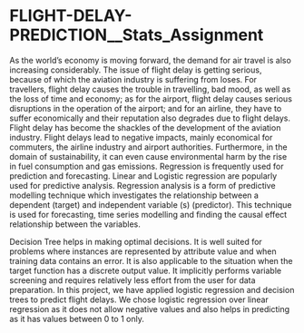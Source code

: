# FLIGHT-DELAY-PREDICTION__Stats_Assignment

As the world’s economy is moving forward, the demand for air travel is also increasing considerably. The issue of flight delay is getting serious, because of which the aviation industry is suffering from loses. For travellers, flight delay causes the trouble in travelling, bad mood, as well as the loss of time and economy; as for the airport, flight delay causes serious disruptions in the operation of the airport; and for an airline, they have to suffer economically and their reputation also degrades due to flight delays. Flight delay has become the shackles of the development of the aviation industry. Flight delays lead to negative impacts, mainly economical for commuters, the airline industry and airport authorities. Furthermore, in the domain of sustainability, it can even cause environmental harm by the rise in fuel consumption and gas emissions.
Regression is frequently used for prediction and forecasting. Linear and Logistic regression are popularly used for predictive analysis. Regression analysis is a form of predictive modelling technique which investigates the relationship between a dependent (target) and independent variable (s) (predictor). This technique is used for forecasting, time series modelling and finding the causal effect relationship between the variables.

Decision Tree helps in making optimal decisions. It is well suited for problems where instances are represented by attribute value and when training data contains an error. It is also applicable to the situation when the target function has a discrete output value. It implicitly performs variable screening and requires relatively less effort from the user for data preparation. 
In this project, we have applied logistic regression and decision trees to predict flight delays. We chose logistic regression over linear regression as it does not allow negative values and also helps in predicting as it has values between 0 to 1 only.
